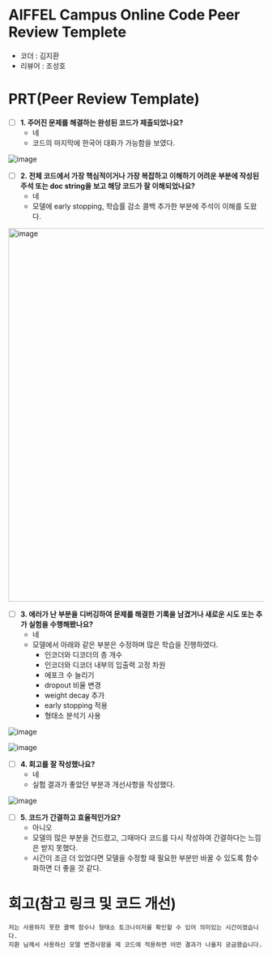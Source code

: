 # AIFFEL Campus Online Code Peer Review Templete
- 코더 : 김지환
- 리뷰어 : 조성호


# PRT(Peer Review Template)
- [ ]  **1. 주어진 문제를 해결하는 완성된 코드가 제출되었나요?**
    - 네
    - 코드의 마지막에 한국어 대화가 가능함을 보였다.

![image](https://github.com/user-attachments/assets/f9050cfe-0c12-43c8-bfee-06b3f85b5a50)

    
- [ ]  **2. 전체 코드에서 가장 핵심적이거나 가장 복잡하고 이해하기 어려운 부분에 작성된 
주석 또는 doc string을 보고 해당 코드가 잘 이해되었나요?**
    - 네
    - 모델에 early stopping, 학습률 감소 콜백 추가한 부분에 주석이 이해를 도왔다.
     
<img width="737" alt="image" src="https://github.com/user-attachments/assets/ee2bde0b-08ef-43e7-a704-6a996ed6b7c4" />

        
- [ ]  **3. 에러가 난 부분을 디버깅하여 문제를 해결한 기록을 남겼거나
새로운 시도 또는 추가 실험을 수행해봤나요?**
    - 네
    - 모델에서 아래와 같은 부분은 수정하며 많은 학습을 진행하였다.
        - 인코더와 디코더의 층 개수
        - 인코더와 디코더 내부의 입출력 고정 차원
        - 에포크 수 늘리기
        - dropout 비율 변경
        - weight decay 추가
        - early stopping 적용
        - 형태소 분석기 사용
     
![image](https://github.com/user-attachments/assets/540df620-6e18-4610-9fa4-0196be214993)

![image](https://github.com/user-attachments/assets/9c9f43b3-ce0b-4afa-986f-2ad23c83ce05)

        
- [ ]  **4. 회고를 잘 작성했나요?**
    - 네
    - 실험 결과가 좋았던 부분과 개선사항을 작성했다.

![image](https://github.com/user-attachments/assets/6d0d367b-ae32-4c83-b126-ae45f61b5900)

        
- [ ]  **5. 코드가 간결하고 효율적인가요?**
    - 아니오
    - 모델의 많은 부분을 건드렸고, 그때마다 코드를 다시 작성하여 간결하다는 느낌은 받지 못했다.
    - 시간이 조금 더 있었다면 모델을 수정할 때 필요한 부분만 바꿀 수 있도록 함수화하면 더 좋을 것 같다.


# 회고(참고 링크 및 코드 개선)
```
저는 사용하지 못한 콜백 함수나 형태소 토크나이저를 확인할 수 있어 의미있는 시간이였습니다.
지환 님께서 사용하신 모델 변경사항을 제 코드에 적용하면 어떤 결과가 나올지 궁금했습니다.
```
